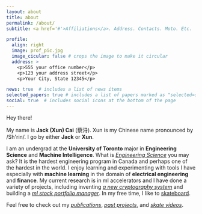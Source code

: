 ```yaml
---
layout: about
title: about
permalink: /about/
subtitle: <a href='#'>Affiliations</a>. Address. Contacts. Moto. Etc.

profile:
  align: right
  image: prof_pic.jpg
  image_cicular: false # crops the image to make it circular
  address: >
    <p>555 your office number</p>
    <p>123 your address street</p>
    <p>Your City, State 12345</p>

news: true  # includes a list of news items
selected_papers: true # includes a list of papers marked as "selected={true}"
social: true  # includes social icons at the bottom of the page
---
```


Hey there!

My name is **Jack (Xun) Cai** (蔡浔). Xun is my Chinese name pronounced by /Sh'rin/. I go by either **Jack** or **Xun**.

I am an undergrad at the **University of Toronto** major in **Engineering Science** and **Machine Intelligence**. What is *[Engineering Science][1]* you may ask? It is the hardest engineering program in Canada and perhaps one of the hardest in the world. I enjoy learning and experimenting with tools I have especially with **machine learning** in the domain of **electrical engineering** and **finance**. My current research is in ml accelerators and I have done a variety of projects, including inventing *[a new cryptography system][5]* and building a *[ml stock portfolio manager][6]*. In my free time, I like to [skateboard][4]. 

Feel free to check out my [*publications*][2], [*past projects*][3], and [*skate videos*][4].

[1]: https://engsci.utoronto.ca/program/what-is-engsci/
[2]: /publications/
[3]: /projects/
[4]: /skatehof/
[5]: /projects/hyperlock/
[6]: /projects/wallstreetbots/
